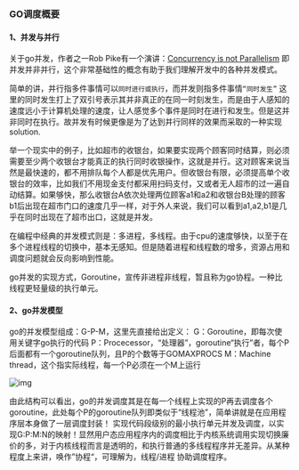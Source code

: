 ### GO调度概要

#### 1、并发与并行 

关于go并发，作者之一Rob Pike有一个演讲：[Concurrency is not Parallelism](https://talks.golang.org/2012/waza.slide#2) 即并发并非并行，这个非常基础性的概念有助于我们理解开发中的各种并发模式。

简单的讲，并行指多件事情可以`同时进行或执行`，而并发则指多件事情`“同时发生”` 这里的同时发生打上了双引号表示其并非真正的在同一时刻发生，而是由于人感知的速度远小于计算机处理的速度，让人感觉多个事件是同时在进行和发生。但是这并非同时在执行。故并发有时候更像是为了达到并行同样的效果而采取的一种实现solution.

举一个现实中的例子，比如超市的收银台，如果要实现两个顾客同时结算，则必须需要至少两个收银台才能真正的执行同时收银操作，这就是并行。这对顾客来说当然是最快速的，都不用排队每个人都是优先用户。但收银台有限，必须提高单个收银台的效率，比如我们不用现金支付都采用扫码支付，又或者无人超市的过一遍自动结算。如果够快，那么收银台A依次处理两位顾客a1和a2和收银台B处理的顾客b1后出现在超市门口的速度几乎一样，对于外人来说，我们可以看到a1,a2,b1是几乎在同时出现在了超市出口，这就是并发。

在编程中经典的并发模式则是：多进程，多线程。由于cpu的速度够快，以至于在多个进程线程的切换中，基本无感知。但是随着进程和线程数的增多，资源占用和调度问题就会反向影响到性能。

go并发的实现方式，Goroutine，宣传非进程非线程，暂且称为go协程。一种比线程更轻量级的执行单元。

#### 2、go并发模型

go的并发模型组成：G-P-M，这里先直接给出定义：
G：Goroutine，即每次使用关键字go执行的代码
P：Procecessor，“处理器”，goroutine“执行”者，每个P后面都有一个goroutine队列，且P的个数等于GOMAXPROCS
M：Machine thread，这个指实际线程，每一个P必须在一个M上运行

![img](http://morsmachine.dk/in-motion.jpg) 

由此结构可以看出，go的并发调度其是在每一个线程上实现的P再去调度各个goroutine，此处每个P的goroutine队列即类似于“线程池”，简单讲就是在应用程序层本身做了一层调度封装！
实现代码段级别的最小执行单元并发及调度，以实现G:P:M:N的映射！显然用户态应用程序内的调度相比于内核系统调用实现切换廉价的多，对于内核线程而言是透明的，和执行普通的多线程程序并无差异。从某种程度上来讲，唤作”协程“，可理解为，线程/进程 协助调度程序。

